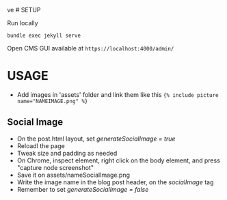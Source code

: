 ve # SETUP

Run locally
```
bundle exec jekyll serve
```

Open CMS GUI available at `https://localhost:4000/admin/`

# USAGE
- Add images in 'assets' folder and link them like this `{% include picture name="NAMEIMAGE.png" %}`


## Social Image
- On the post.html layout, set *generateSocialImage = true* 
- Reloadl the page
- Tweak size and padding as needed
- On Chrome, inspect element, right click on the body element, and press "capture node screenshot"
- Save it on assets/nameSocialImage.png
- Write the image name in the blog post header, on the *socialImage* tag
- Remember to set *generateSocialImage = false* 
